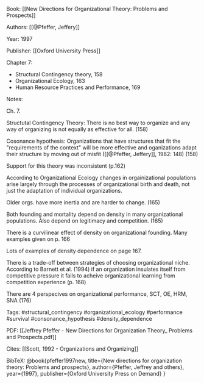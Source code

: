 Book: [[New Directions for Organizational Theory: Problems and Prospects]]

Authors: [[@Pfeffer, Jeffery]]

Year: 1997

Publisher: [[Oxford University Press]]

Chapter 7:
- Structural Contingency theory, 158
- Organizational Ecology, 163
- Human Resource Practices and Performance, 169

Notes:

Ch. 7. 

Structutal Contingency Theory: There is no best way to organize and any way of organizing is not equally as effective for all. (158)

Cosonance hypothesis: Organizations that have structures that fit the "requirements of the context" will be more effective and oganizations adapt their structure by moving out of misfit ([[@Pfeffer, Jeffery]], 1982: 148) (158)

Support for this theory was inconsistent (p.162)

According to Organizational Ecology changes in orgainizational populations arise largely through the processes of organizational birth and death, not just the adaptation of individual organizations. 

Older orgs. have more inertia and are harder to change. (165)

Both founding and mortality depend on density in many organizational populations. Also depend on legitimacy and competition. (165)

There is a curvilinear effect of density on organizational founding. Many examples given on p. 166

Lots of examples of density dependence on page 167.

There is a trade-off between strategies of choosing organizational niche. According to Barnett et al. (1994) if an organization insulates itself from competitive pressure it fails to acheive organizational learning from competition experience (p. 168)

There are 4 perspecives on organizational performance, SCT, OE, HRM, SNA (176)


Tags: #structural_contingency #organizational_ecology #performance #survival #consonance_hypothesis #density_dependence

PDF: [[Jeffrey Pfeffer - New Directions for Organization Theory_ Problems and Prospects.pdf]]

Cites: [[Scott, 1992 - Organizations and Organizing]]

BibTeX: @book{pfeffer1997new,
  title={New directions for organization theory: Problems and prospects},
  author={Pfeffer, Jeffrey and others},
  year={1997},
  publisher={Oxford University Press on Demand}
}
